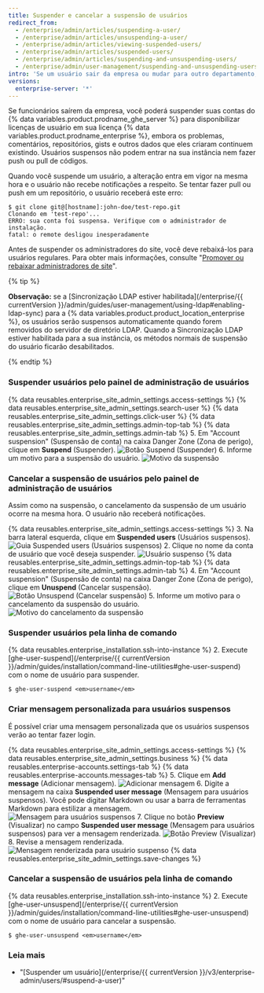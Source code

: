 ```yaml
---
title: Suspender e cancelar a suspensão de usuários
redirect_from:
  - /enterprise/admin/articles/suspending-a-user/
  - /enterprise/admin/articles/unsuspending-a-user/
  - /enterprise/admin/articles/viewing-suspended-users/
  - /enterprise/admin/articles/suspended-users/
  - /enterprise/admin/articles/suspending-and-unsuspending-users/
  - /enterprise/admin/user-management/suspending-and-unsuspending-users
intro: 'Se um usuário sair da empresa ou mudar para outro departamento, você deve remover ou modificar a forma como ele acessa a {% data variables.product.product_location_enterprise %}.'
versions:
  enterprise-server: '*'
---
```


Se funcionários saírem da empresa, você poderá suspender suas contas do {% data variables.product.prodname_ghe_server %} para disponibilizar licenças de usuário em sua licença {% data variables.product.prodname_enterprise %}, embora os problemas, comentários, repositórios, gists e outros dados que eles criaram continuem existindo. Usuários suspensos não podem entrar na sua instância nem fazer push ou pull de códigos.

Quando você suspende um usuário, a alteração entra em vigor na mesma hora e o usuário não recebe notificações a respeito. Se tentar fazer pull ou push em um repositório, o usuário receberá este erro:

```shell
$ git clone git@[hostname]:john-doe/test-repo.git
Clonando em 'test-repo'...
ERRO: sua conta foi suspensa. Verifique com o administrador de instalação.
fatal: o remote desligou inesperadamente
```

Antes de suspender os administradores do site, você deve rebaixá-los para usuários regulares. Para obter mais informações, consulte "[Promover ou rebaixar administradores de site](/enterprise/admin/user-management/promoting-or-demoting-a-site-administrator)".

{% tip %}

**Observação:** se a [Sincronização LDAP estiver habilitada](/enterprise/{{ currentVersion }}/admin/guides/user-management/using-ldap#enabling-ldap-sync) para a {% data variables.product.product_location_enterprise %}, os usuários serão suspensos automaticamente quando forem removidos do servidor de diretório LDAP. Quando a Sincronização LDAP estiver habilitada para a sua instância, os métodos normais de suspensão do usuário ficarão desabilitados.

{% endtip %}

### Suspender usuários pelo painel de administração de usuários

{% data reusables.enterprise_site_admin_settings.access-settings %}
{% data reusables.enterprise_site_admin_settings.search-user %}
{% data reusables.enterprise_site_admin_settings.click-user %}
{% data reusables.enterprise_site_admin_settings.admin-top-tab %}
{% data reusables.enterprise_site_admin_settings.admin-tab %}
5. Em "Account suspension" (Suspensão de conta) na caixa Danger Zone (Zona de perigo), clique em **Suspend** (Suspender). ![Botão Suspend (Suspender)](/assets/images/enterprise/site-admin-settings/suspend.png)
6. Informe um motivo para a suspensão do usuário. ![Motivo da suspensão](/assets/images/enterprise/site-admin-settings/suspend-reason.png)

### Cancelar a suspensão de usuários pelo painel de administração de usuários

Assim como na suspensão, o cancelamento da suspensão de um usuário ocorre na mesma hora. O usuário não receberá notificações.

{% data reusables.enterprise_site_admin_settings.access-settings %}
3. Na barra lateral esquerda, clique em **Suspended users** (Usuários suspensos). ![Guia Suspended users (Usuários suspensos)](/assets/images/enterprise/site-admin-settings/user/suspended-users-tab.png)
2. Clique no nome da conta de usuário que você deseja suspender. ![Usuário suspenso](/assets/images/enterprise/site-admin-settings/user/suspended-user.png)
{% data reusables.enterprise_site_admin_settings.admin-top-tab %}
{% data reusables.enterprise_site_admin_settings.admin-tab %}
4. Em "Account suspension" (Suspensão de conta) na caixa Danger Zone (Zona de perigo), clique em **Unuspend** (Cancelar suspensão). ![Botão Unsuspend (Cancelar suspensão)](/assets/images/enterprise/site-admin-settings/unsuspend.png)
5. Informe um motivo para o cancelamento da suspensão do usuário. ![Motivo do cancelamento da suspensão](/assets/images/enterprise/site-admin-settings/unsuspend-reason.png)

### Suspender usuários pela linha de comando

{% data reusables.enterprise_installation.ssh-into-instance %}
2. Execute [ghe-user-suspend](/enterprise/{{ currentVersion }}/admin/guides/installation/command-line-utilities#ghe-user-suspend) com o nome de usuário para suspender.
  ```shell
  $ ghe-user-suspend <em>username</em>
  ```

### Criar mensagem personalizada para usuários suspensos

É possível criar uma mensagem personalizada que os usuários suspensos verão ao tentar fazer login.

{% data reusables.enterprise_site_admin_settings.access-settings %}
{% data reusables.enterprise_site_admin_settings.business %}
{% data reusables.enterprise-accounts.settings-tab %}
{% data reusables.enterprise-accounts.messages-tab %}
5. Clique em **Add message** (Adicionar mensagem). ![Adicionar mensagem](/assets/images/enterprise/site-admin-settings/add-message.png)
6. Digite a mensagem na caixa **Suspended user message** (Mensagem para usuários suspensos). Você pode digitar Markdown ou usar a barra de ferramentas Markdown para estilizar a mensagem. ![Mensagem para usuários suspensos](/assets/images/enterprise/site-admin-settings/suspended-user-message.png)
7. Clique no botão **Preview** (Visualizar) no campo **Suspended user message** (Mensagem para usuários suspensos) para ver a mensagem renderizada. ![Botão Preview (Visualizar)](/assets/images/enterprise/site-admin-settings/suspended-user-message-preview-button.png)
8. Revise a mensagem renderizada. ![Mensagem renderizada para usuário suspenso](/assets/images/enterprise/site-admin-settings/suspended-user-message-rendered.png)
{% data reusables.enterprise_site_admin_settings.save-changes %}

### Cancelar a suspensão de usuários pela linha de comando

{% data reusables.enterprise_installation.ssh-into-instance %}
2. Execute [ghe-user-unsuspend](/enterprise/{{ currentVersion }}/admin/guides/installation/command-line-utilities#ghe-user-unsuspend) com o nome de usuário para cancelar a suspensão.
  ```shell
  $ ghe-user-unsuspend <em>username</em>
  ```

### Leia mais
- "[Suspender um usuário](/enterprise/{{ currentVersion }}/v3/enterprise-admin/users/#suspend-a-user)"
